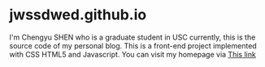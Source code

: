 # jwssdwed.github.io

I'm Chengyu SHEN who is a graduate student in USC currently, this is the source code of my personal blog. This is a front-end project implemented with CSS HTML5 and Javascript.
You can visit my homepage via [This link](http://jwssdwed.github.io/)
